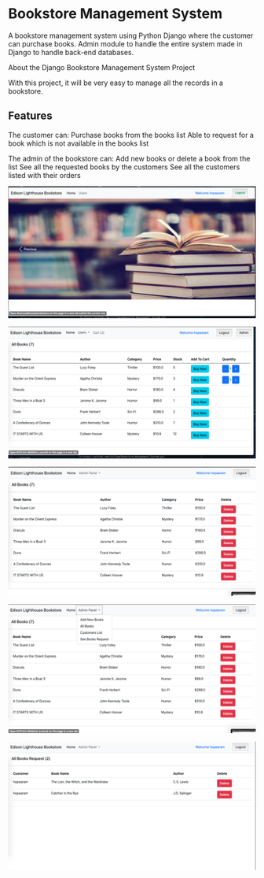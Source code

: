 # Bookstore Management System

A bookstore management system using Python Django where the customer can purchase books.  Admin module to handle the entire system made in Django to handle back-end databases.

About the Django Bookstore Management System Project

With this project, it will be very easy to manage all the records in a bookstore.  

## Features

The customer can:
Purchase books from the books list
Able to request for a book which is not available in the books list

The admin of the bookstore can:
Add new books or delete a book from the list
See all the requested books by the customers
See all the customers listed with their orders


![ScreenShot1](ScreenShot1.png)

![ScreenShot2](ScreenShot2.png)

![ScreenShot3](ScreenShot3.png)

![ScreenShot4](ScreenShot4.png)

![ScreenShot5](ScreenShot5.png)

